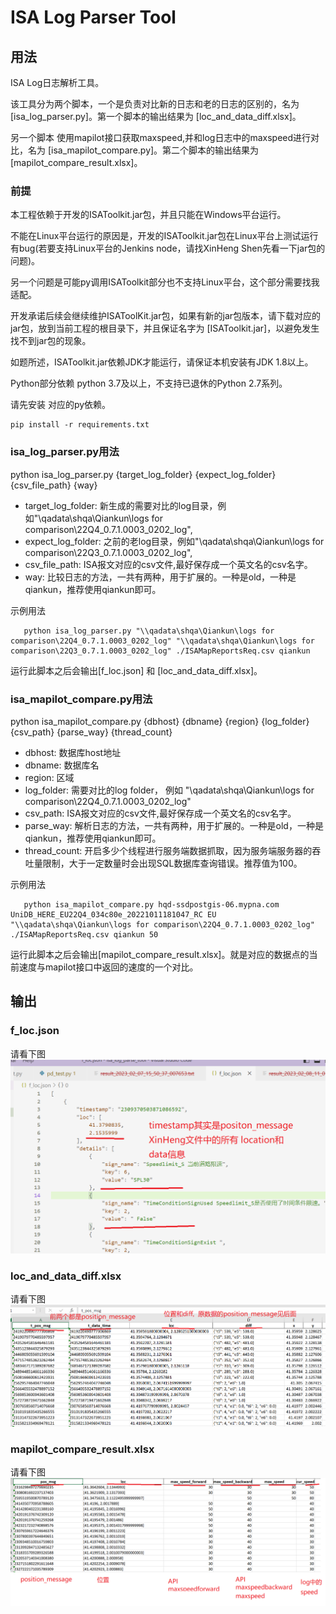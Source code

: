 # ISA Log Parser Tool

## 用法
  ISA Log日志解析工具。

  该工具分为两个脚本，一个是负责对比新的日志和老的日志的区别的，名为[isa_log_parser.py]。第一个脚本的输出结果为 [loc_and_data_diff.xlsx]。

  另一个脚本 使用mapilot接口获取maxspeed,并和log日志中的maxspeed进行对比，名为 [isa_mapilot_compare.py]。第二个脚本的输出结果为[mapilot_compare_result.xlsx]。

### 前提
  本工程依赖于开发的ISAToolkit.jar包，并且只能在Windows平台运行。
  
  不能在Linux平台运行的原因是，开发的ISAToolkit.jar包在Linux平台上测试运行有bug(若要支持Linux平台的Jenkins node，请找XinHeng Shen先看一下jar包的问题)。
  
  另一个问题是可能py调用ISAToolkit部分也不支持Linux平台，这个部分需要找我适配。

  开发承诺后续会继续维护ISAToolKit.jar包，如果有新的jar包版本，请下载对应的jar包，放到当前工程的根目录下，并且保证名字为 [ISAToolkit.jar]，以避免发生找不到jar包的现象。

  如题所述，ISAToolkit.jar依赖JDK才能运行，请保证本机安装有JDK 1.8以上。

  Python部分依赖 python 3.7及以上，不支持已退休的Python 2.7系列。

  请先安装 对应的py依赖。

  ```shell
  pip install -r requirements.txt
  ```




### isa_log_parser.py用法

  python isa_log_parser.py {target_log_folder} {expect_log_folder} {csv_file_path} {way}

  - target_log_folder: 新生成的需要对比的log目录，例如"\\qadata\shqa\Qiankun\logs for comparison\22Q4_0.7.1.0003_0202_log",
  - expect_log_folder: 之前的老log目录，例如"\\qadata\shqa\Qiankun\logs for comparison\22Q3_0.7.1.0003_0202_log",
  - csv_file_path: ISA报文对应的csv文件,最好保存成一个英文名的csv名字。
  - way: 比较日志的方法，一共有两种，用于扩展的。一种是old，一种是qiankun，推荐使用qiankun即可。

  示例用法

  ```shell
     python isa_log_parser.py "\\qadata\shqa\Qiankun\logs for comparison\22Q4_0.7.1.0003_0202_log" "\\qadata\shqa\Qiankun\logs for comparison\22Q3_0.7.1.0003_0202_log" ./ISAMapReportsReq.csv qiankun
  ```

  运行此脚本之后会输出[f_loc.json] 和 [loc_and_data_diff.xlsx]。

### isa_mapilot_compare.py用法

  python isa_mapilot_compare.py  {dbhost} {dbname} {region} {log_folder} {csv_path} {parse_way} {thread_count}

  - dbhost: 数据库host地址
  - dbname: 数据库名
  - region: 区域
  - log_folder: 需要对比的log folder， 例如 "\\qadata\shqa\Qiankun\logs for comparison\22Q4_0.7.1.0003_0202_log"  
  - csv_path: ISA报文对应的csv文件,最好保存成一个英文名的csv名字。
  - parse_way: 解析日志的方法，一共有两种，用于扩展的。一种是old，一种是qiankun，推荐使用qiankun即可。
  - thread_count: 开启多少个线程进行服务端数据抓取，因为服务端服务器的吞吐量限制，大于一定数量时会出现SQL数据库查询错误。推荐值为100。

  示例用法

  ```shell
     python isa_mapilot_compare.py hqd-ssdpostgis-06.mypna.com UniDB_HERE_EU22Q4_034c80e_20221011181047_RC EU "\\qadata\shqa\Qiankun\logs for comparison\22Q4_0.7.1.0003_0202_log" ./ISAMapReportsReq.csv qiankun 50
  ```

  运行此脚本之后会输出[mapilot_compare_result.xlsx]。就是对应的数据点的当前速度与mapilot接口中返回的速度的一个对比。



## 输出

  ### f_loc.json

  请看下图
  ![f_loc](/images/f_loc.png)

  ### loc_and_data_diff.xlsx
  
  请看下图
  ![loc_and_data_diff](/images/loc_and_send_data_diff.png)

  ### mapilot_compare_result.xlsx

  请看下图
  ![mapilot_compare_result](/images/mapilot_compare_result.png)




